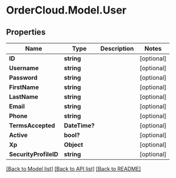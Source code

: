# OrderCloud.Model.User
## Properties

Name | Type | Description | Notes
------------ | ------------- | ------------- | -------------
**ID** | **string** |  | [optional] 
**Username** | **string** |  | [optional] 
**Password** | **string** |  | [optional] 
**FirstName** | **string** |  | [optional] 
**LastName** | **string** |  | [optional] 
**Email** | **string** |  | [optional] 
**Phone** | **string** |  | [optional] 
**TermsAccepted** | **DateTime?** |  | [optional] 
**Active** | **bool?** |  | [optional] 
**Xp** | **Object** |  | [optional] 
**SecurityProfileID** | **string** |  | [optional] 

[[Back to Model list]](../README.md#documentation-for-models) [[Back to API list]](../README.md#documentation-for-api-endpoints) [[Back to README]](../README.md)

